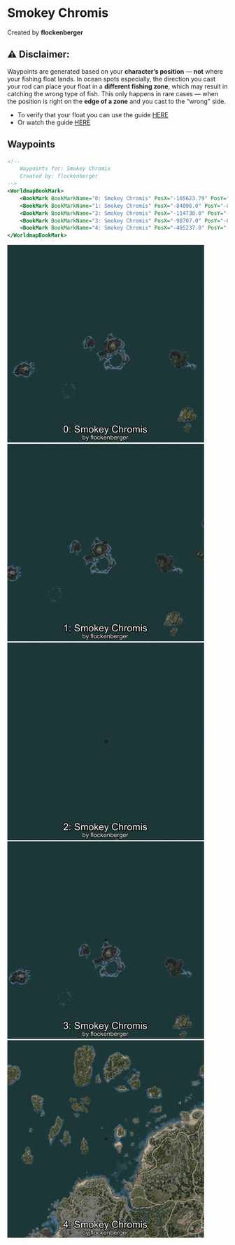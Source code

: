 # Smokey Chromis
Created by **flockenberger**

## ⚠️ Disclaimer:
Waypoints are generated based on your __**character’s position**__ — __not__ where your fishing float lands.
In ocean spots especially, the direction you cast your rod can place your float in a **different fishing zone**, which may result in catching the wrong type of fish.
This only happens in rare cases — when the position is right on the **edge of a zone** and you cast to the “wrong” side.

- To verify that your float you can use the guide [HERE](https://flockenberger.github.io/bdo-fish-position/)
- Or watch the guide [HERE](https://youtu.be/t-VXcRoNojk)

## Waypoints
```xml
<!--
    Waypoints for: Smokey Chromis
    Created by: flockenberger
-->
<WorldmapBookMark>
    <BookMark BookMarkName="0: Smokey Chromis" PosX="-105623.79" PosY="-8135.8154" PosZ="628552.4" />
    <BookMark BookMarkName="1: Smokey Chromis" PosX="-84098.0" PosY="-8139.0" PosZ="636410.0" />
    <BookMark BookMarkName="2: Smokey Chromis" PosX="-114730.0" PosY="-8090.0" PosZ="797101.0" />
    <BookMark BookMarkName="3: Smokey Chromis" PosX="-98707.0" PosY="-8158.0" PosZ="645709.0" />
    <BookMark BookMarkName="4: Smokey Chromis" PosX="-405237.0" PosY="-8153.0" PosZ="99278.0" />
</WorldmapBookMark>
```

<img src="./Smokey Chromis_0_Preview.webp" width="450"/> <img src="./Smokey Chromis_1_Preview.webp" width="450"/> <img src="./Smokey Chromis_2_Preview.webp" width="450"/> <img src="./Smokey Chromis_3_Preview.webp" width="450"/> <img src="./Smokey Chromis_4_Preview.webp" width="450"/> 
